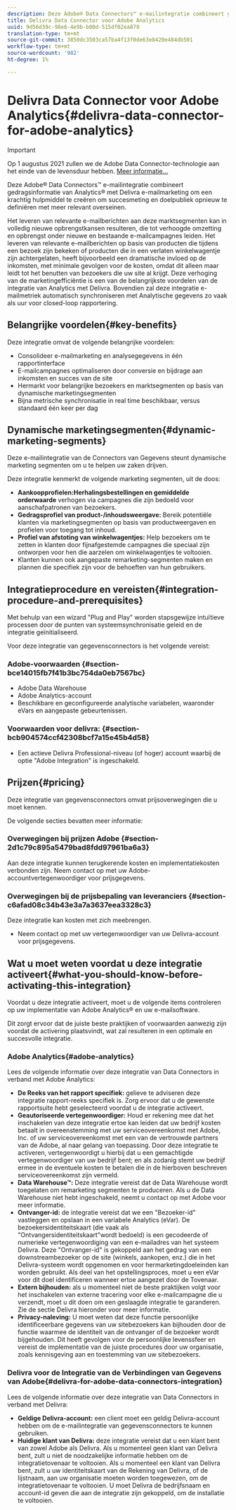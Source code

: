 ```yaml
---
description: Deze Adobe® Data Connectors™ e-mailintegratie combineert gedragsinformatie van Analytics® met Delivra e-mailmarketing om een krachtig hulpmiddel te creëren om succesmeting en doelpubliek opnieuw te definiëren met meer relevant overseinen.
title: Delivra Data Connector voor Adobe Analytics
uuid: 9d56d39c-98e6-4e9b-b00d-515df02ea879
translation-type: tm+mt
source-git-commit: 3850dc3503ca57ba4f13f0de63e8420e484db501
workflow-type: tm+mt
source-wordcount: '982'
ht-degree: 1%

---
```



# Delivra Data Connector voor Adobe Analytics{#delivra-data-connector-for-adobe-analytics}

>[!IMPORTANT]
>
>Op 1 augustus 2021 zullen we de Adobe Data Connector-technologie aan het einde van de levensduur hebben. [Meer informatie...](/help/import/data-connectors/data-connectors-eol.md)

Deze Adobe® Data Connectors™ e-mailintegratie combineert gedragsinformatie van Analytics® met Delivra e-mailmarketing om een krachtig hulpmiddel te creëren om succesmeting en doelpubliek opnieuw te definiëren met meer relevant overseinen.

Het leveren van relevante e-mailberichten aan deze marktsegmenten kan in volledig nieuwe opbrengstkansen resulteren, die tot verhoogde omzetting en opbrengst onder nieuwe en bestaande e-mailcampagnes leiden. Het leveren van relevante e-mailberichten op basis van producten die tijdens een bezoek zijn bekeken of producten die in een verlaten winkelwagentje zijn achtergelaten, heeft bijvoorbeeld een dramatische invloed op de inkomsten, met minimale gevolgen voor de kosten, omdat dit alleen maar leidt tot het benutten van bezoekers die uw site al krijgt. Deze verhoging van de marketingefficiëntie is een van de belangrijkste voordelen van de integratie van Analytics met Delivra. Bovendien zal deze integratie e-mailmetriek automatisch synchroniseren met Analytische gegevens zo vaak als uur voor closed-loop rapportering.

## Belangrijke voordelen{#key-benefits}

Deze integratie omvat de volgende belangrijke voordelen:

* Consolideer e-mailmarketing en analysegegevens in één rapportinterface
* E-mailcampagnes optimaliseren door conversie en bijdrage aan inkomsten en succes van de site
* Hermarkt voor belangrijke bezoekers en marktsegmenten op basis van dynamische marketingsegmenten
* Bijna metrische synchronisatie in real time beschikbaar, versus standaard één keer per dag

## Dynamische marketingsegmenten{#dynamic-marketing-segments}

Deze e-mailintegratie van de Connectors van Gegevens steunt dynamische marketing segmenten om u te helpen uw zaken drijven.

Deze integratie kenmerkt de volgende marketing segmenten, uit de doos:

* **Aankoopprofielen:Herhalingsbestellingen en gemiddelde orderwaarde** verhogen via campagnes die zijn bedoeld voor aanschafpatronen van bezoekers.
* **Gedragsprofiel van product-/inhoudsweergave:** Bereik potentiële klanten via marketingsegmenten op basis van productweergaven en profielen voor toegang tot inhoud.
* **Profiel van afstoting van winkelwagentjes:** Help bezoekers om te zetten in klanten door fijnafgestemde campagnes die speciaal zijn ontworpen voor hen die aarzelen om winkelwagentjes te voltooien.
* Klanten kunnen ook aangepaste remarketing-segmenten maken en plannen die specifiek zijn voor de behoeften van hun gebruikers.

## Integratieprocedure en vereisten{#integration-procedure-and-prerequisites}

Met behulp van een wizard &quot;Plug and Play&quot; worden stapsgewijze intuïtieve processen door de punten van systeemsynchronisatie geleid en de integratie geïnitialiseerd.

Voor deze integratie van gegevensconnectors is het volgende vereist:

### Adobe-voorwaarden {#section-bce14015fb7f41b3bc754da0eb7567bc}

* Adobe Data Warehouse
* Adobe Analytics-account
* Beschikbare en geconfigureerde analytische variabelen, waaronder eVars en aangepaste gebeurtenissen.

### Voorwaarden voor delivra: {#section-bcb904574ccf42308bcf7a15e45b4d58}

* Een actieve Delivra Professional-niveau (of hoger) account waarbij de optie &quot;Adobe Integration&quot; is ingeschakeld.

## Prijzen{#pricing}

Deze integratie van gegevensconnectors omvat prijsoverwegingen die u moet kennen.

De volgende secties bevatten meer informatie:

### Overwegingen bij prijzen Adobe {#section-2d1c79c895a5479bad8fdd97961ba6a3}

Aan deze integratie kunnen terugkerende kosten en implementatiekosten verbonden zijn. Neem contact op met uw Adobe-accountvertegenwoordiger voor prijsgegevens.

### Overwegingen bij de prijsbepaling van leveranciers {#section-c6afad08c34b43e3a7a3637eea3328c3}

Deze integratie kan kosten met zich meebrengen.

* Neem contact op met uw vertegenwoordiger van uw Delivra-account voor prijsgegevens.

## Wat u moet weten voordat u deze integratie activeert{#what-you-should-know-before-activating-this-integration}

Voordat u deze integratie activeert, moet u de volgende items controleren op uw implementatie van Adobe Analytics® en uw e-mailsoftware.

Dit zorgt ervoor dat de juiste beste praktijken of voorwaarden aanwezig zijn voordat de activering plaatsvindt, wat zal resulteren in een optimale en succesvolle integratie.

### Adobe Analytics{#adobe-analytics}

Lees de volgende informatie over deze integratie van Data Connectors in verband met Adobe Analytics:

* **De Reeks van het rapport specifiek:** gelieve te adviseren deze integratie rapport-reeks specifiek is. Zorg ervoor dat u de gewenste rapportsuite hebt geselecteerd voordat u de integratie activeert.
* **Geautoriseerde vertegenwoordiger:** Houd er rekening mee dat het inschakelen van deze integratie ertoe kan leiden dat uw bedrijf kosten betaalt in overeenstemming met uw serviceovereenkomst met Adobe, Inc. of uw serviceovereenkomst met een van de vertrouwde partners van de Adobe, al naar gelang van toepassing. Door deze integratie te activeren, vertegenwoordigt u hierbij dat u een gemachtigde vertegenwoordiger van uw bedrijf bent; en als zodanig stemt uw bedrijf ermee in de eventuele kosten te betalen die in de hierboven beschreven serviceovereenkomst zijn vermeld.
* **Data Warehouse™:** Deze integratie vereist dat de Data Warehouse wordt toegelaten om remarketing segmenten te produceren. Als u de Data Warehouse niet hebt ingeschakeld, neemt u contact op met Adobe voor meer informatie.
* **Ontvanger-id:** de integratie vereist dat we een &quot;Bezoeker-id&quot; vastleggen en opslaan in een variabele Analytics (eVar). De bezoekersidentiteitskaart (die vaak als &quot;Ontvangersidentiteitskaart&quot;wordt bedoeld) is een gecodeerde of numerieke vertegenwoordiging van een e-mailadres van het systeem Delivra. Deze &quot;Ontvanger-id&quot; is gekoppeld aan het gedrag van een downstreambezoeker op de site (winkels, aankopen, enz.) die in het Delivra-systeem wordt opgenomen en voor hermarketingdoeleinden kan worden gebruikt. Als deel van het opstellingsproces, moet u een eVar voor dit doel identificeren wanneer ertoe aangezet door de Tovenaar.
* **Extern bijhouden:** als u momenteel niet de beste praktijken volgt voor het inschakelen van externe tracering voor elke e-mailcampagne die u verzendt, moet u dit doen om een geslaagde integratie te garanderen. Zie de sectie Delivra hieronder voor meer informatie.
* **Privacy-naleving:** U moet weten dat deze functie persoonlijke identificeerbare gegevens van uw sitebezoekers kan bijhouden door de functie waarmee de identiteit van de ontvanger of de bezoeker wordt bijgehouden. Dit heeft gevolgen voor de persoonlijke levenssfeer en vereist de implementatie van de juiste procedures door uw organisatie, zoals kennisgeving aan en toestemming van uw sitebezoekers.

### Delivra voor de Integratie van de Verbindingen van Gegevens van Adobe{#delivra-for-adobe-data-connectors-integration}

Lees de volgende informatie over deze integratie van Data Connectors in verband met Delivra:

* **Geldige Delivra-account:** een client moet een geldig Delivra-account hebben om de e-mailintegratie van gegevensconnectors te kunnen gebruiken.
* **Huidige klant van Delivra:** deze integratie vereist dat u een klant bent van zowel Adobe als Delivra. Als u momenteel geen klant van Delivra bent, zult u niet de noodzakelijke informatie hebben om de integratietovenaar te voltooien. Als u momenteel een klant van Delivra bent, zult u uw identiteitskaart van de Rekening van Delivra, of de lijstnaam, aan uw organisatie moeten worden toegewezen, om de integratietovenaar te voltooien. U moet Delivra de bedrijfsnaam en account-id geven die aan de integratie zijn gekoppeld, om de installatie te voltooien.
